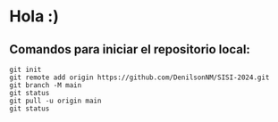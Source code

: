 # Hola :)

## Comandos para iniciar el repositorio local:

```
git init
git remote add origin https://github.com/DenilsonNM/SISI-2024.git
git branch -M main
git status
git pull -u origin main
git status 
```